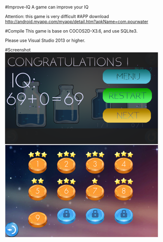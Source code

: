 #Improve-IQ
A game can improve your IQ  

Attention: this game is very difficult
#APP download 
http://android.myapp.com/myapp/detail.htm?apkName=com.pourwater

#Compile
This game is base on COCOS2D-X3.6, and use SQLite3.  

Please use Visual Studio 2013 or higher.

#Screenshot
![](https://github.com/QIUMENGYUAN/Improve-IQ/blob/master/Resources/pour%20(2).png)
![](https://github.com/QIUMENGYUAN/Improve-IQ/blob/master/Resources/pour%20(3).png)
